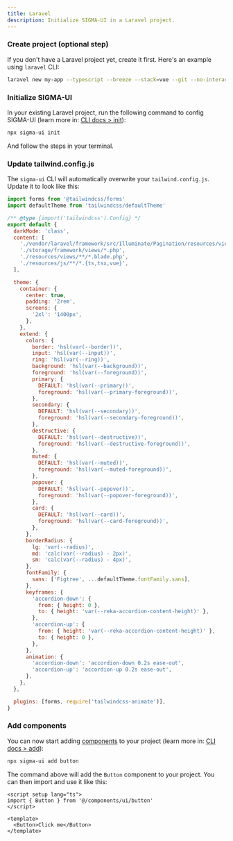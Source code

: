 ```yaml
---
title: Laravel
description: Initialize SIGMA-UI in a Laravel project.
---
```


<Steps>

### Create project (optional step)

If you don't have a Laravel project yet, create it first. Here's an example using `laravel` CLI:

```bash
laravel new my-app --typescript --breeze --stack=vue --git --no-interaction
```

### Initialize SIGMA-UI

In your existing Laravel project, run the following command to config SIGMA-UI (learn more in: [CLI docs > init](/docs/cli.html)):

```bash
npx sigma-ui init
```

And follow the steps in your terminal.

### Update tailwind.config.js

The `sigma-ui` CLI will automatically overwrite your `tailwind.config.js`. Update it to look like this:

```js
import forms from '@tailwindcss/forms'
import defaultTheme from 'tailwindcss/defaultTheme'

/** @type {import('tailwindcss').Config} */
export default {
  darkMode: 'class',
  content: [
    './vendor/laravel/framework/src/Illuminate/Pagination/resources/views/*.blade.php',
    './storage/framework/views/*.php',
    './resources/views/**/*.blade.php',
    './resources/js/**/*.{ts,tsx,vue}',
  ],

  theme: {
    container: {
      center: true,
      padding: '2rem',
      screens: {
        '2xl': '1400px',
      },
    },
    extend: {
      colors: {
        border: 'hsl(var(--border))',
        input: 'hsl(var(--input))',
        ring: 'hsl(var(--ring))',
        background: 'hsl(var(--background))',
        foreground: 'hsl(var(--foreground))',
        primary: {
          DEFAULT: 'hsl(var(--primary))',
          foreground: 'hsl(var(--primary-foreground))',
        },
        secondary: {
          DEFAULT: 'hsl(var(--secondary))',
          foreground: 'hsl(var(--secondary-foreground))',
        },
        destructive: {
          DEFAULT: 'hsl(var(--destructive))',
          foreground: 'hsl(var(--destructive-foreground))',
        },
        muted: {
          DEFAULT: 'hsl(var(--muted))',
          foreground: 'hsl(var(--muted-foreground))',
        },
        popover: {
          DEFAULT: 'hsl(var(--popover))',
          foreground: 'hsl(var(--popover-foreground))',
        },
        card: {
          DEFAULT: 'hsl(var(--card))',
          foreground: 'hsl(var(--card-foreground))',
        },
      },
      borderRadius: {
        lg: 'var(--radius)',
        md: 'calc(var(--radius) - 2px)',
        sm: 'calc(var(--radius) - 4px)',
      },
      fontFamily: {
        sans: ['Figtree', ...defaultTheme.fontFamily.sans],
      },
      keyframes: {
        'accordion-down': {
          from: { height: 0 },
          to: { height: 'var(--reka-accordion-content-height)' },
        },
        'accordion-up': {
          from: { height: 'var(--reka-accordion-content-height)' },
          to: { height: 0 },
        },
      },
      animation: {
        'accordion-down': 'accordion-down 0.2s ease-out',
        'accordion-up': 'accordion-up 0.2s ease-out',
      },
    },
  },

  plugins: [forms, require('tailwindcss-animate')],
}
```

### Add components

You can now start adding [components](/components/accordion.html) to your project (learn more in: [CLI docs > add](/docs/cli.html)):

```bash
npx sigma-ui add button
```

The command above will add the `Button` component to your project. You can then import and use it like this:

```vue {2,6}
<script setup lang="ts">
import { Button } from '@/components/ui/button'
</script>

<template>
  <Button>Click me</Button>
</template>
```

</Steps>
